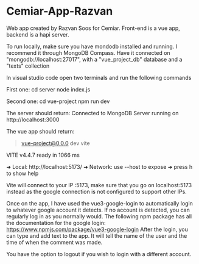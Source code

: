 # Cemiar-App-Razvan

Web app created by Razvan Soos for Cemiar. Front-end is a vue app, backend is a hapi server.

To run locally, make sure you have mondodb installed and running. I recommend it through MongoDB Compass. Have it connected on "mongodb://localhost:27017", with a "vue_project_db" database and a "texts" collection

In visual studio code open two terminals and run the following commands

First one: 
cd server
node index.js

Second one:
cd vue-project
npm run dev

The server should return:
Connected to MongoDB
Server running on http://localhost:3000

The vue app should return:
> vue-project@0.0.0 dev
> vite

  VITE v4.4.7  ready in 1066 ms

  ➜  Local:   http://localhost:5173/
  ➜  Network: use --host to expose
  ➜  press h to show help


Vite will connect to your IP :5173, make sure that you go on localhost:5173 instead as the google connection is not configured to support other IPs.

Once on the app, I have used the vue3-google-login to automatically login to whatever google account it detects. If no account is detected, you can regularly log in as you normally would. 
The following npm package has all the documentation for the google login: https://www.npmjs.com/package/vue3-google-login
After the login, you can type and add text to the app. It will tell the name of the user and the time of when the comment was made.

You have the option to logout if you wish to login with a different account.
